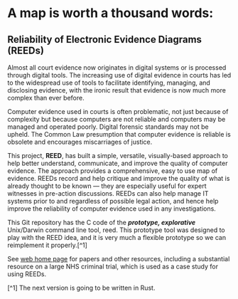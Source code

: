# A map is worth a thousand words: 
## Reliability of Electronic Evidence Diagrams (REEDs)

Almost all court evidence now originates in digital systems or is processed through digital tools. The increasing use of digital evidence in courts has led to the widespread use of tools to facilitate identifying, managing, and disclosing evidence, with the ironic result that evidence is now much more complex than ever before.

Computer evidence used in courts is often problematic, not just because of complexity but because computers are not reliable and computers may be managed and operated poorly. Digital forensic standards may not be upheld. The Common Law presumption that computer evidence is reliable is obsolete and encourages miscarriages of justice.

This project, **REED**, has built a simple, versatile, visually-based approach to help better understand, communicate, and improve the quality of computer evidence. The approach provides a comprehensive, easy to use map of evidence. REEDs record and help critique and improve the quality of what is already thought to be known — they are especially useful for expert witnesses in pre-action discussions. REEDs can also help manage IT systems prior to and regardless of possible legal action, and hence help improve the reliability of computer evidence used in any investigations.

This Git repository has the C code of the ***prototype, explorative*** Unix/Darwin command line tool, reed. This prototype tool was designed to play with the REED idea, and it is very much a flexible prototype so we can reimplement it properly.[^1] 

See [web home page](https://www.harold.thimbleby.net/reeds/) for papers and other resources, including a substantial resource on a large NHS criminal trial, which is used as a case study for using REEDs.

[^1] The next version is going to be written in Rust.

